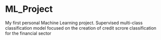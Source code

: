 # ML_Project
My first personal Machine Learning project. Supervised multi-class classification model focused on the creation of credit scrore classification for the financial sector
